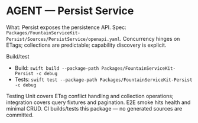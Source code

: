 # AGENT — Persist Service

What: Persist exposes the persistence API. Spec: `Packages/FountainServiceKit-Persist/Sources/PersistService/openapi.yaml`. Concurrency hinges on ETags; collections are predictable; capability discovery is explicit.

Build/test
- Build: `swift build --package-path Packages/FountainServiceKit-Persist -c debug`
- Tests: `swift test --package-path Packages/FountainServiceKit-Persist -c debug`

Testing
Unit covers ETag conflict handling and collection operations; integration covers query fixtures and pagination. E2E smoke hits health and minimal CRUD. CI builds/tests this package — no generated sources are committed.
